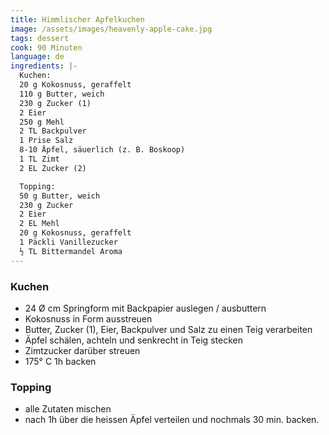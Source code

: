```yaml
---
title: Himmlischer Apfelkuchen
image: /assets/images/heavenly-apple-cake.jpg
tags: dessert
cook: 90 Minuten
language: de
ingredients: |-
  Kuchen:
  20 g Kokosnuss, geraffelt	
  110 g Butter, weich
  230 g Zucker (1)
  2 Eier
  250 g Mehl	
  2 TL Backpulver
  1 Prise Salz
  8-10 Äpfel, säuerlich (z. B. Boskoop)
  1 TL Zimt
  2 EL Zucker (2)

  Topping:
  50 g Butter, weich
  230 g Zucker
  2 Eier
  2 EL Mehl	
  20 g Kokosnuss, geraffelt
  1 Päckli Vanillezucker
  ½ TL Bittermandel Aroma
---
```


### Kuchen

- 24 Ø cm Springform mit Backpapier auslegen / ausbuttern
- Kokosnuss in Form ausstreuen
- Butter, Zucker (1), Eier, Backpulver und Salz zu einen Teig verarbeiten
- Äpfel schälen, achteln und senkrecht in Teig stecken
- Zimtzucker darüber streuen
- 175° C 1h backen

### Topping

- alle Zutaten mischen
- nach 1h über die heissen Äpfel verteilen und nochmals 30 min. backen.
